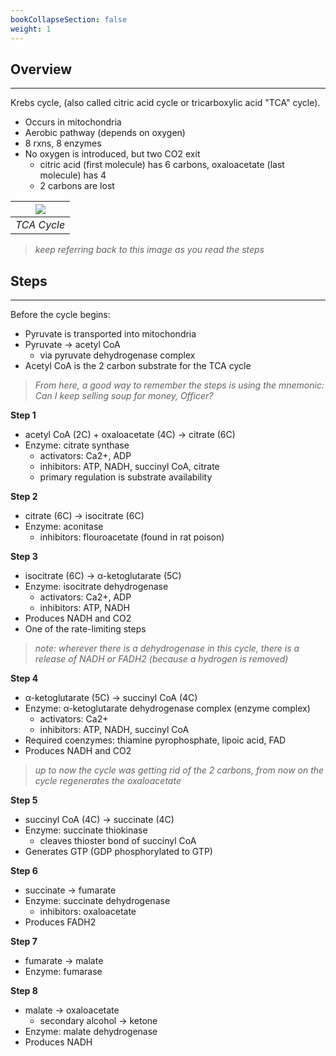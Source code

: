 ```yaml
---
bookCollapseSection: false
weight: 1
---
```


## **Overview**
---
Krebs cycle, (also called citric acid cycle or tricarboxylic acid "TCA" cycle).

* Occurs in mitochondria
* Aerobic pathway (depends on oxygen)
* 8 rxns, 8 enzymes
* No oxygen is introduced, but two CO2 exit
    * citric acid (first molecule) has 6 carbons, oxaloacetate (last molecule) has 4
    * 2 carbons are lost

|![](https://cdn.kastatic.org/ka-perseus-images/c7052763740cb431d8e989fa55460816cc5a074c.png)|
|:--:|
|*TCA Cycle*|

>*keep referring back to this image as you read the steps*

## **Steps**
---

Before the cycle begins:

* Pyruvate is transported into mitochondria
* Pyruvate -> acetyl CoA
    * via pyruvate dehydrogenase complex
* Acetyl CoA is the 2 carbon substrate for the TCA cycle


> *From here, a good way to remember the steps is using the mnemonic:
\
Can I keep selling soup for money, Officer?*

**Step 1**
* acetyl CoA (2C) + oxaloacetate (4C) -> citrate (6C)
* Enzyme: citrate synthase
    * activators: Ca2+, ADP
    * inhibitors: ATP, NADH, succinyl CoA, citrate
    * primary regulation is substrate availability

**Step 2**
* citrate (6C) -> isocitrate (6C)
* Enzyme: aconitase
    * inhibitors: flouroacetate (found in rat poison)

**Step 3**
* isocitrate (6C) → α-ketoglutarate (5C)
* Enzyme: isocitrate dehydrogenase
    * activators: Ca2+, ADP
    * inhibitors: ATP, NADH
* Produces NADH and CO2
* One of the rate-limiting steps

>*note: wherever there is a dehydrogenase in this cycle, there is a release of NADH or FADH2 (because a hydrogen is removed)*

**Step 4**
* α-ketoglutarate (5C) -> succinyl CoA (4C)
* Enzyme: α-ketoglutarate dehydrogenase complex (enzyme complex)
    * activators: Ca2+
    * inhibitors: ATP, NADH, succinyl CoA
* Required coenzymes: thiamine pyrophosphate, lipoic acid, FAD
* Produces NADH and CO2

>*up to now the cycle was getting rid of the 2 carbons, from now on the cycle regenerates the oxaloacetate*

**Step 5**
* succinyl CoA (4C) → succinate (4C)
* Enzyme: succinate thiokinase
    * cleaves thioster bond of succinyl CoA
* Generates GTP (GDP phosphorylated to GTP)

**Step 6**
* succinate -> fumarate
* Enzyme: succinate dehydrogenase
    * inhibitors: oxaloacetate
* Produces FADH2

**Step 7**
* fumarate -> malate
* Enzyme: fumarase

**Step 8**
* malate -> oxaloacetate
    * secondary alcohol -> ketone
* Enzyme: malate dehydrogenase
* Produces NADH

